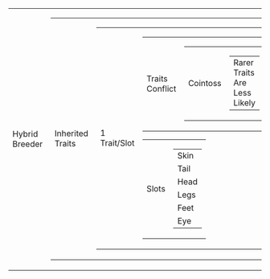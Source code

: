 <table>
    <tr>
        <td>Hybrid Breeder</td>
        <td>
            <table>
                <tr>
                    <td>Inherited Traits</td>
                    <td>
                        <table>
                            <tr>
                                <td>1 Trait/Slot</td>
                                <td>
                                    <table>
                                        <tr>
                                            <td>Traits Conflict</td>
                                            <td>
                                                <table>
                                                    <tr>
                                                        <td>Cointoss</td>
                                                        <td>
                                                            <table>
                                                                <tr>
                                                                    <td>Rarer Traits Are Less Likely</td>
                                                                </tr>
                                                            </table>
                                                        </td>
                                                    </tr>
                                                </table>
                                            </td>
                                        </tr>
                                    </table>
                                    <table>
                                        <tr>
                                            <td>Slots</td>
                                            <td>
                                                <table>
                                                    <tr>
                                                        <td>Skin</td>
                                                    </tr>
                                                    <tr>
                                                        <td>Tail</td>
                                                    </tr>
                                                    <tr>
                                                        <td>Head</td>
                                                    </tr>
                                                    <tr>
                                                        <td>Legs</td>
                                                    </tr>
                                                    <tr>
                                                        <td>Feet</td>
                                                    </tr>
                                                    <tr>
                                                        <td>Eye</td>
                                                    </tr>
                                                </table>
                                            </td>
                                        </tr>
                                    </table>
                                </td>
                            </tr>
                        </table>
                    </td>
                </tr>
            </table>
        </td>
    </tr>
</table>